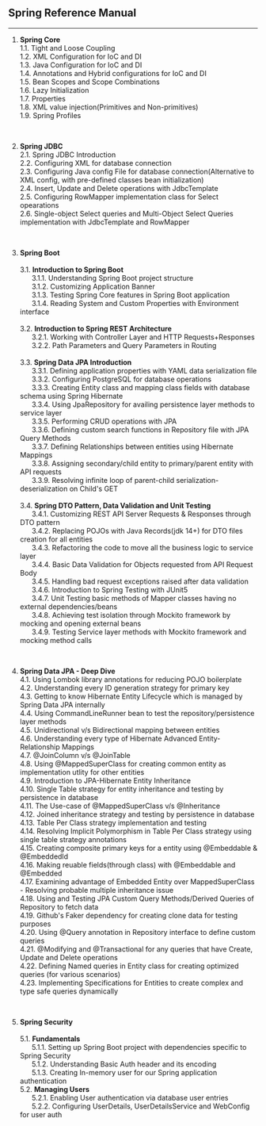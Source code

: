 ## Spring Reference Manual
<hr/>

1. <strong>Spring Core</strong><br>
1.1. Tight and Loose Coupling <br>
1.2. XML Configuration for IoC and DI <br>
1.3. Java Configuration for IoC and DI<br>
1.4. Annotations and Hybrid configurations for IoC and DI<br>
1.5. Bean Scopes and Scope Combinations<br>
1.6. Lazy Initialization<br>
1.7. Properties<br>
1.8. XML value injection(Primitives and Non-primitives)<br>
1.9. Spring Profiles<br>

<br>

2. <strong>Spring JDBC</strong><br>
2.1. Spring JDBC Introduction <br>
2.2. Configuring XML for database connection <br>
2.3. Configuring Java config File for database connection(Alternative to XML config, with pre-defined classes bean initialization) <br>
2.4. Insert, Update and Delete operations with JdbcTemplate <br>
2.5. Configuring RowMapper implementation class for Select opearations <br>
2.6. Single-object Select queries and Multi-Object Select Queries implementation with JdbcTemplate and RowMapper<br>

<br>

3. <strong>Spring Boot</strong><br><br>
3.1. <strong>Introduction to Spring Boot</strong> <br>
&nbsp; &nbsp; &nbsp; 3.1.1. Understanding Spring Boot project structure<br>
&nbsp; &nbsp; &nbsp; 3.1.2. Customizing Application Banner <br>
&nbsp; &nbsp; &nbsp; 3.1.3. Testing Spring Core features in Spring Boot application <br>
&nbsp; &nbsp; &nbsp; 3.1.4. Reading System and Custom Properties with Environment interface <br><br>
3.2. <strong>Introduction to Spring REST Architecture</strong> <br>
&nbsp; &nbsp; &nbsp; 3.2.1. Working with Controller Layer and HTTP Requests+Responses <br>
&nbsp; &nbsp; &nbsp; 3.2.2. Path Parameters and Query Parameters in Routing <br><br>
3.3. <strong>Spring Data JPA Introduction</strong><br>
&nbsp; &nbsp; &nbsp; 3.3.1. Defining application properties with YAML data serialization file <br>
&nbsp; &nbsp; &nbsp; 3.3.2. Configuring PostgreSQL for database operations <br>
&nbsp; &nbsp; &nbsp; 3.3.3. Creating Entity class and mapping class fields with database schema using Spring Hibernate <br>
&nbsp; &nbsp; &nbsp; 3.3.4. Using JpaRepository for availing persistence layer methods to service layer <br>
&nbsp; &nbsp; &nbsp; 3.3.5. Performing CRUD operations with JPA <br>
&nbsp; &nbsp; &nbsp; 3.3.6. Defining custom search functions in Repository file with JPA Query Methods <br>
&nbsp; &nbsp; &nbsp; 3.3.7. Defining Relationships between entities using Hibernate Mappings <br>
&nbsp; &nbsp; &nbsp; 3.3.8. Assigning secondary/child entity to primary/parent entity with API requests <br>
&nbsp; &nbsp; &nbsp; 3.3.9. Resolving infinite loop of parent-child serialization-deserialization on Child's GET<br><br>
3.4. <strong>Spring DTO Pattern, Data Validation and Unit Testing</strong><br>
&nbsp; &nbsp; &nbsp; 3.4.1. Customizing REST API Server Requests & Responses through DTO pattern<br>
&nbsp; &nbsp; &nbsp; 3.4.2. Replacing POJOs with Java Records(jdk 14+) for DTO files creation for all entities<br>
&nbsp; &nbsp; &nbsp; 3.4.3. Refactoring the code to move all the business logic to service layer<br>
&nbsp; &nbsp; &nbsp; 3.4.4. Basic Data Validation for Objects requested from API Request Body<br>
&nbsp; &nbsp; &nbsp; 3.4.5. Handling bad request exceptions raised after data validation<br>
&nbsp; &nbsp; &nbsp; 3.4.6. Introduction to Spring Testing with JUnit5<br>
&nbsp; &nbsp; &nbsp; 3.4.7. Unit Testing basic methods of Mapper classes having no external dependencies/beans<br>
&nbsp; &nbsp; &nbsp; 3.4.8. Achieving test isolation through Mockito framework by mocking and opening external beans<br>
&nbsp; &nbsp; &nbsp; 3.4.9. Testing Service layer methods with Mockito framework and mocking method calls<br>

<br>

4. <strong>Spring Data JPA - Deep Dive</strong><br>
4.1. Using Lombok library annotations for reducing POJO boilerplate <br>
4.2. Understanding every ID generation strategy for primary key <br>
4.3. Getting to know Hibernate Entity Lifecycle which is managed by Spring Data JPA internally <br>
4.4. Using CommandLineRunner bean to test the repository/persistence layer methods <br>
4.5. Unidirectional v/s Bidirectional mapping between entities <br>
4.6. Understanding every type of Hibernate Advanced Entity-Relationship Mappings <br>
4.7. @JoinColumn v/s @JoinTable <br>
4.8. Using @MappedSuperClass for creating common entity as implementation utlity for other entities <br>
4.9. Introduction to JPA-Hibernate Entity Inheritance <br>
4.10. Single Table strategy for entity inheritance and testing by persistence in database<br>
4.11. The Use-case of @MappedSuperClass v/s @Inheritance <br>
4.12. Joined inheritance strategy and testing by persistence in database <br>
4.13. Table Per Class strategy implementation and testing <br>
4.14. Resolving Implicit Polymorphism in Table Per Class strategy using single table strategy annotations<br>
4.15. Creating composite primary keys for a entity using @Embeddable & @EmbeddedId <br>
4.16. Making reuable fields(through class) with @Embeddable and @Embedded <br>
4.17. Examining advantage of Embedded Entity over MappedSuperClass - Resolving probable multiple inheritance issue<br>
4.18. Using and Testing JPA Custom Query Methods/Derived Queries of Repository to fetch data<br>
4.19. Github's Faker dependency for creating clone data for testing purposes<br>
4.20. Using @Query annotation in Repository interface to define custom queries<br>
4.21. @Modifying and @Transactional for any queries that have Create, Update and Delete operations<br>
4.22. Defining Named queries in Entity class for creating optimized queries (for various scenarios)<br>
4.23. Implementing Specifications for Entities to create complex and type safe queries dynamically<br>  

<br>

5. <strong>Spring Security</strong><br><br>
5.1. <strong>Fundamentals</strong> <br>
&nbsp; &nbsp; &nbsp; 5.1.1. Setting up Spring Boot project with dependencies specific to Spring Security <br>
&nbsp; &nbsp; &nbsp; 5.1.2. Understanding Basic Auth header and its encoding <br> 
&nbsp; &nbsp; &nbsp; 5.1.3. Creating In-memory user for our Spring application authentication <br> 
5.2. <strong>Managing Users</strong> <br>
&nbsp; &nbsp; &nbsp; 5.2.1. Enabling User authentication via database user entries<br>
&nbsp; &nbsp; &nbsp; 5.2.2. Configuring UserDetails, UserDetailsService and WebConfig for user auth<br>

